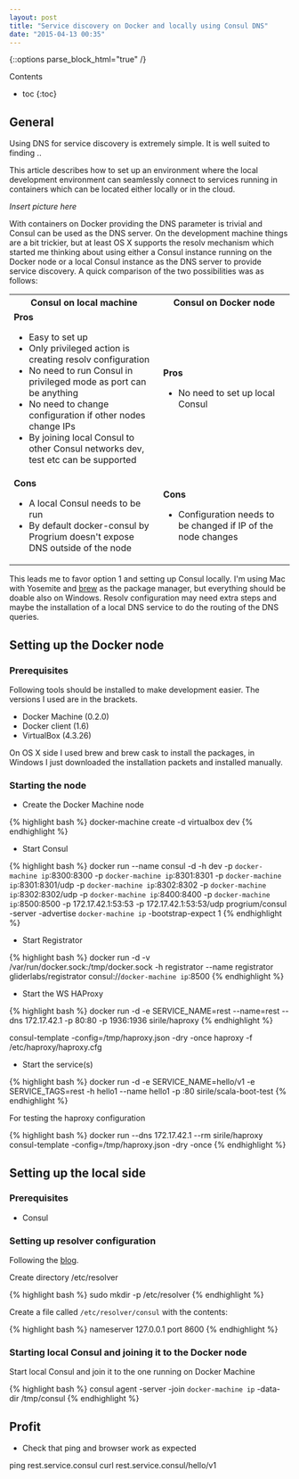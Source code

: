 ```yaml
---
layout: post
title: "Service discovery on Docker and locally using Consul DNS"
date: "2015-04-13 00:35"
---
```



{::options parse_block_html="true" /}
<div class="toc">
Contents

* toc
{:toc}
</div>

## General

Using DNS for service discovery is extremely simple. It is well suited to finding ..

This article describes how to set up an environment where the local development environment can seamlessly connect to services running in containers which can be located either locally or in the cloud.

_Insert picture here_

With containers on Docker providing the DNS parameter is trivial and Consul can be used as the DNS server. On the development machine things are a bit trickier, but at least OS X supports the resolv mechanism which started me thinking about using either a Consul instance running on the Docker node or a local Consul instance as the DNS server to provide service discovery. A quick comparison of the two possibilities was as follows:

<table>
  <tr><th>Consul on local machine</th><th>Consul on Docker node</th></tr>
  <tr>
    <td><b>Pros</b>
      <ul>
        <li>Easy to set up</li>
        <li>Only privileged action is creating resolv configuration</li>
        <li>No need to run Consul in privileged mode as port can be anything</li>
        <li>No need to change configuration if other nodes change IPs</li>
        <li>By joining local Consul to other Consul networks dev, test etc can be supported</li>
      </ul>
    </td><td><b>Pros</b>
      <ul>
        <li>No need to set up local Consul</li>
      </ul>
    </td>
  </tr><tr>
    <td><b>Cons</b>
      <ul>
        <li>A local Consul needs to be run</li>
        <li>By default docker-consul by Progrium doesn't expose DNS outside of the node</li>
      </ul>
    </td><td><b>Cons</b>
      <ul>
        <li>Configuration needs to be changed if IP of the node changes</li>
      </ul>
    </td>
  </tr>
</table><p/>

This leads me to favor option 1 and setting up Consul locally. I'm using Mac with Yosemite and [brew](http://brew.sh/) as the package manager, but everything should be doable also on Windows. Resolv configuration may need extra steps and maybe the installation of a local DNS service to do the routing of the DNS queries.

## Setting up the Docker node

### Prerequisites

Following tools should be installed to make development easier. The versions I used are in the brackets.

- Docker Machine (0.2.0)
- Docker client (1.6)
- VirtualBox (4.3.26)

On OS X side I used brew and brew cask to install the packages, in Windows I just downloaded the installation packets and installed manually.

### Starting the node

- Create the Docker Machine node

{% highlight bash %}
docker-machine create -d virtualbox dev
{% endhighlight %}

- Start Consul

{% highlight bash %}
docker run --name consul -d -h dev -p `docker-machine ip`:8300:8300 -p `docker-machine ip`:8301:8301 -p `docker-machine ip`:8301:8301/udp -p `docker-machine ip`:8302:8302 -p `docker-machine ip`:8302:8302/udp -p `docker-machine ip`:8400:8400 -p `docker-machine ip`:8500:8500 -p 172.17.42.1:53:53 -p 172.17.42.1:53:53/udp progrium/consul -server -advertise `docker-machine ip` -bootstrap-expect 1
{% endhighlight %}

- Start Registrator

{% highlight bash %}
docker run -d -v /var/run/docker.sock:/tmp/docker.sock -h registrator --name registrator gliderlabs/registrator consul://`docker-machine ip`:8500
{% endhighlight %}

- Start the WS HAProxy

{% highlight bash %}
docker run -d -e SERVICE_NAME=rest --name=rest --dns 172.17.42.1 -p 80:80 -p 1936:1936 sirile/haproxy
{% endhighlight %}

consul-template -config=/tmp/haproxy.json -dry -once
haproxy -f /etc/haproxy/haproxy.cfg

- Start the service(s)

{% highlight bash %}
docker run -d -e SERVICE_NAME=hello/v1 -e SERVICE_TAGS=rest -h hello1 --name hello1 -p :80 sirile/scala-boot-test
{% endhighlight %}

For testing the haproxy configuration

{% highlight bash %}
docker run --dns 172.17.42.1 --rm sirile/haproxy consul-template -config=/tmp/haproxy.json -dry -once
{% endhighlight %}


## Setting up the local side

### Prerequisites

- Consul

### Setting up resolver configuration

Following the [blog](http://passingcuriosity.com/2013/dnsmasq-dev-osx/).

Create directory /etc/resolver

{% highlight bash %}
sudo mkdir -p /etc/resolver
{% endhighlight %}

Create a file called `/etc/resolver/consul` with the contents:

{% highlight bash %}
nameserver 127.0.0.1
port 8600
{% endhighlight %}

### Starting local Consul and joining it to the Docker node

Start local Consul and join it to the one running on Docker Machine

{% highlight bash %}
consul agent -server -join `docker-machine ip` -data-dir /tmp/consul
{% endhighlight %}

## Profit

- Check that ping and browser work as expected

ping rest.service.consul
curl rest.service.consul/hello/v1
